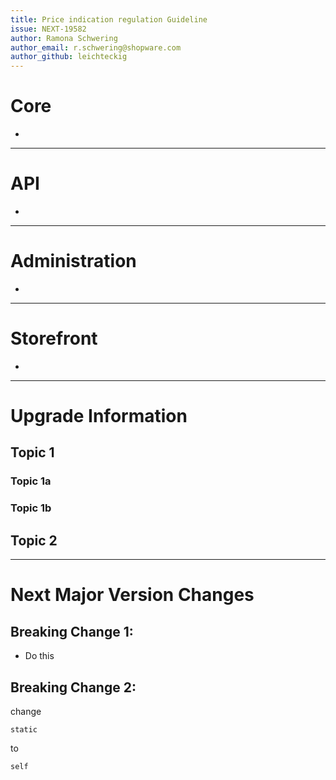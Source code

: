 ```yaml
---
title: Price indication regulation Guideline
issue: NEXT-19582
author: Ramona Schwering
author_email: r.schwering@shopware.com
author_github: leichteckig
---
```

# Core
*
___
# API
*
___
# Administration
*
___
# Storefront
*
___
# Upgrade Information
## Topic 1
### Topic 1a
### Topic 1b
## Topic 2
___
# Next Major Version Changes
## Breaking Change 1:
* Do this
## Breaking Change 2:
change
```
static
```
to
```
self
```